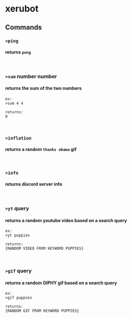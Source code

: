 # xerubot

## Commands


### `>ping`
#### returns `pong`
<br/>

### `>sum` number number
#### returns the sum of the two numbers
```
ex:
>sum 4 4

returns:
8
```
<br/>

### `>inflation`
#### returns a random `thanks obama` gif
<br/>

### `>info`
#### returns discord server info
<br/>

### `>yt` query
#### returns a random youtube video based on a search query
```
ex:
>yt puppies

returns:
{RANDOM VIDEO FROM KEYWORD PUPPIES}
```
<br/>

### `>gif` query
#### returns a random GIPHY gif based on a search query
```
ex:
>gif puppies

returns:
{RANDOM GIF FROM KEYWORD PUPPIES}
```
